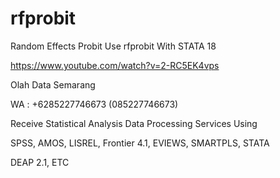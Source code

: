 # rfprobit
Random Effects Probit Use rfprobit With STATA 18

https://www.youtube.com/watch?v=2-RC5EK4vps

Olah Data Semarang

WA : +6285227746673 (085227746673)

Receive Statistical Analysis Data Processing Services Using

SPSS, AMOS, LISREL, Frontier 4.1, EVIEWS, SMARTPLS, STATA

DEAP 2.1, ETC
